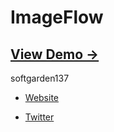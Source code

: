 ImageFlow
=========

## [View Demo &rarr;](http://softgarden137.server-shared.com/samples/Imageflow/SilverlightPageImageFlow.html)

softgarden137

- [Website](http://blog.goo.ne.jp/softgarden137)

- [Twitter](http://twitter.com/FutureWidgetLab)
